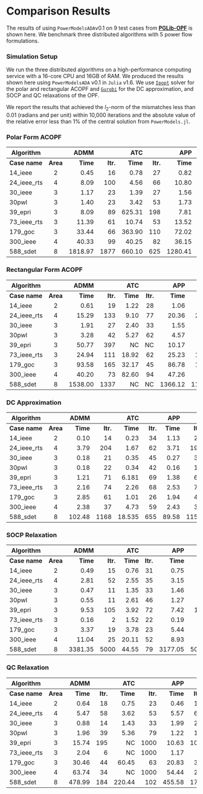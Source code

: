 # Comparison Results 

The results of using `PowerModelsADA`v0.1 on 9 test cases from **[PGLib-OPF](https://github.com/power-grid-lib/pglib-opf)** is shown here. We benchmark three distributed algorithms with 5 power flow formulations.


### Simulation Setup

We run the three distributed algorithms on a high-performance computing service with a 16-core CPU and 16GB of RAM. We produced the results shown here using `PowerModelsADA` v0.1 in `Julia` v1.6. We use [`Ipopt`](https://github.com/jump-dev/Ipopt.jl) solver for the polar and rectangular ACOPF and [`Gurobi`](https://github.com/jump-dev/Gurobi.jl) for the DC approximation, and SOCP and QC relaxations of the OPF.

We report the results that achieved the $l_2$-norm of the mismatches less than 0.01 (radians and per unit) within 10,000 iterations and the absolute value of the relative error less than 1% of the central solution from `PowerModels.jl`.

### Polar Form ACOPF

| **Algorithm** |      	| **ADMM**  |      	| **ATC**   |      	| **APP**   |      	|
|-------------	|:-----:|---------:	|------:|--------:	|------:|---------:	|------:|
| **Case name** |**Area**| **Time** |**Itr.**| **Time** |**Itr.**| **Time** |**Itr.**|
| 14_ieee     	| 2    	| 0.45    	| 16   	| 0.78   	| 27   	| 0.82    	| 31   	|
| 24\_ieee_rts 	| 4    	| 8.09    	| 100  	| 4.56   	| 66   	| 10.80   	| 142  	|
| 30_ieee     	| 3    	| 1.17    	| 23   	| 1.39   	| 27   	| 1.56    	| 31   	|
| 30pwl       	| 3    	| 1.40    	| 23   	| 3.42   	| 53   	| 1.73    	| 26   	|
| 39_epri     	| 3    	| 8.09    	| 89   	| 625.31 	| 198  	| 7.81    	| 94   	|
| 73\_ieee_rts 	| 3    	| 11.39   	| 61   	| 10.74  	| 53   	| 13.52   	| 70   	|
| 179_goc     	| 3    	| 33.44   	| 66   	| 363.90 	| 110  	| 72.02   	| 163  	|
| 300_ieee    	| 4    	| 40.33   	| 99   	| 40.25  	| 82   	| 36.15   	| 76   	|
| 588_sdet    	| 8    	| 1818.97 	| 1877 	| 660.10 	| 625  	| 1280.41 	| 1278 	|


### Rectangular Form ACOPF

| **Algorithm** |      	| **ADMM**  |      	| **ATC**   |      	| **APP**   |      	|
|-------------	|:-----:|---------:	|------:|--------:	|------:|---------:	|------:|
| **Case name** |**Area**| **Time** |**Itr.**| **Time** |**Itr.**| **Time** |**Itr.**|
| 14_ieee     	| 2     | 0.61    	| 19   	| 1.22  	| 28   	| 1.06    	| 32   	|
| 24\_ieee_rts 	| 4     | 15.29   	| 133  	| 9.10  	| 77   	| 20.36   	| 205  	|
| 30_ieee     	| 3     | 1.91    	| 27   	| 2.40  	| 33   	| 1.55    	| 23   	|
| 30pwl       	| 3     | 3.28    	| 42   	| 5.27  	| 62   	| 4.57    	| 58   	|
| 39_epri     	| 3     | 50.77   	| 397  	| NC    	| NC   	| 10.17   	| 94   	|
| 73\_ieee_rts 	| 3     | 24.94   	| 111  	| 18.92 	| 62   	| 25.23   	| 115  	|
| 179_goc     	| 3     | 93.58   	| 165  	| 32.17 	| 45   	| 86.78   	| 169  	|
| 300_ieee    	| 4     | 40.20   	| 73   	| 82.60 	| 94   	| 47.26   	| 92   	|
| 588_sdet    	| 8     | 1538.00 	| 1337 	| NC    	| NC   	| 1366.12 	| 1180 	|


### DC Approximation 

| **Algorithm** |      	| **ADMM**  |      	| **ATC**   |      	| **APP**   |      	|
|-------------	|:-----:|---------:	|------:|--------:	|------:|---------:	|------:|
| **Case name** |**Area**| **Time** |**Itr.**| **Time** |**Itr.**| **Time** |**Itr.**|
| 14_ieee     	| 2     |   0.10 	|   14 	|   0.23 	|   34 	|  1.13 	|   20 	|
| 24\_ieee_rts 	| 4     |   3.79 	|  204 	|   1.67 	|   62 	|  3.71 	|  198 	|
| 30_ieee     	| 3     |   0.18 	|   21 	|   0.35 	|   45 	|  0.27 	|   35 	|
| 30pwl       	| 3     |   0.18 	|   22 	|   0.34 	|   42 	|  0.16 	|   19 	|
| 39_epri     	| 3     |   1.21 	|   71 	|  6.181 	|   69 	|  1.38 	|   63 	|
| 73\_ieee_rts 	| 3     |   2.16 	|   74 	|   2.26 	|   68 	|  2.53 	|   78 	|
| 179_goc     	| 3     |   2.85 	|   61 	|   1.01 	|   26 	|  1.94 	|   43 	|
| 300_ieee    	| 4     |   2.38 	|   37 	|   4.73 	|   59 	|  2.43 	|   35 	|
| 588_sdet    	| 8     | 102.48 	| 1168 	| 18.535 	|  655 	| 89.58 	| 1155 	|


### SOCP Relaxation 

| **Algorithm** |      	| **ADMM**  |      	| **ATC**   |      	| **APP**   |      	|
|-------------	|:-----:|---------:	|------:|--------:	|------:|---------:	|------:|
| **Case name** |**Area**| **Time** |**Itr.**| **Time** |**Itr.**| **Time** |**Itr.**|
| 14_ieee     	| 2      | 0.49    	| 15   	| 0.76  	| 31   	| 0.75    	| 17   	|
| 24\_ieee_rts 	| 4      | 2.81    	| 52   	| 2.55  	| 35   	| 3.15    	| 51   	|
| 30_ieee     	| 3      | 0.47    	| 11   	| 1.35  	| 33   	| 1.46    	| 25   	|
| 30pwl       	| 3      | 0.55    	| 11   	| 2.61  	| 46   	| 1.27    	| 15   	|
| 39_epri     	| 3      | 9.53    	| 105  	| 3.92  	| 72   	| 7.42    	| 117  	|
| 73\_ieee_rts 	| 3      | 0.16    	| 2    	| 1.52  	| 22   	| 0.19    	| 2    	|
| 179_goc     	| 3      | 3.37    	| 19   	| 3.78  	| 23   	| 5.44    	| 35   	|
| 300_ieee    	| 4      | 11.04   	| 25   	| 20.11 	| 52   	| 8.93    	| 18   	|
| 588_sdet    	| 8      | 3381.35 	| 5000 	| 44.55 	| 79   	| 3177.05 	| 5000 	|


### QC Relaxation 

| **Algorithm** |      	| **ADMM**  |      	| **ATC**   |      	| **APP**   |      	|
|-------------	|:-----:|---------:	|------:|--------:	|------:|---------:	|------:|
| **Case name** |**Area**| **Time** |**Itr.**| **Time** |**Itr.**| **Time** |**Itr.**|
| 14_ieee     	| 2     | 0.64   	| 18   	| 0.75   	| 23   	| 0.46   	| 14   	|
| 24\_ieee_rts 	| 4     | 5.47   	| 58   	| 3.62   	| 53   	| 5.57   	| 65   	|
| 30_ieee     	| 3     | 0.88   	| 14   	| 1.43   	| 33   	| 1.99   	| 26   	|
| 30pwl       	| 3     | 1.96   	| 39   	| 5.36   	| 79   	| 1.22   	| 12   	|
| 39_epri     	| 3     | 15.74  	| 195  	| NC     	| 1000 	| 10.63  	| 102  	|
| 73\_ieee_rts 	| 3     | 2.04   	| 6    	| NC     	| 1000 	| 1.17   	| 6    	|
| 179_goc     	| 3     | 30.46  	| 44   	| 60.45  	| 63   	| 20.83  	| 39   	|
| 300_ieee    	| 4     | 63.74  	| 34   	| NC     	| 1000 	| 54.44  	| 26   	|
| 588_sdet    	| 8     | 478.99 	| 184  	| 220.44 	| 102  	| 455.58 	| 177  	|